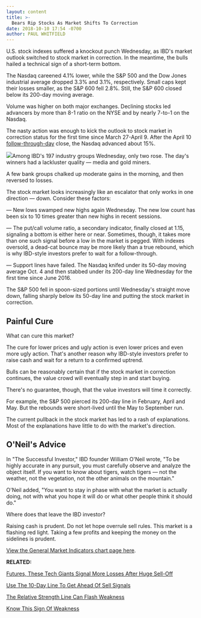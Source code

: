 ```yaml
---
layout: content
title: >-
  Bears Rip Stocks As Market Shifts To Correction
date: 2018-10-10 17:54 -0700
author: PAUL WHITFIELD
---
```






U.S. stock indexes suffered a knockout punch Wednesday, as IBD's market outlook switched to stock market in correction. In the meantime, the bulls hailed a technical sign of a short-term bottom.




The Nasdaq careened 4.1% lower, while the S&P 500 and the Dow Jones industrial average dropped 3.3% and 3.1%, respectively. Small caps kept their losses smaller, as the S&P 600 fell 2.8%. Still, the S&P 600 closed below its 200-day moving average.


Volume was higher on both major exchanges. Declining stocks led advancers by more than 8-1 ratio on the NYSE and by nearly 7-to-1 on the Nasdaq.


The nasty action was enough to kick the outlook to stock market in correction status for the first time since March 27-April 9. After the April 10 [follow-through-day](http://www.investors.com/ibd-university/market-timing/market-bottoms/) close, the Nasdaq advanced about 15%.


![](https://www.investors.com/wp-content/uploads/2018/10/MP101018-233x300.jpg)Among IBD's 197 industry groups Wednesday, only two rose. The day's winners had a lackluster quality — media and gold miners.


A few bank groups chalked up moderate gains in the morning, and then reversed to losses.


The stock market looks increasingly like an escalator that only works in one direction — down. Consider these factors:


— New lows swamped new highs again Wednesday. The new low count has been six to 10 times greater than new highs in recent sessions.


— The put/call volume ratio, a secondary indicator, finally closed at 1.15, signaling a bottom is either here or near. Sometimes, though, it takes more than one such signal before a low in the market is pegged. With indexes oversold, a dead-cat bounce may be more likely than a true rebound, which is why IBD-style investors prefer to wait for a follow-through.


— Support lines have failed. The Nasdaq knifed under its 50-day moving average Oct. 4 and then stabbed under its 200-day line Wednesday for the first time since June 2016.


The S&P 500 fell in spoon-sized portions until Wednesday's straight move down, falling sharply below its 50-day line and putting the stock market in correction.


Painful Cure
------------


What can cure this market?


The cure for lower prices and ugly action is even lower prices and even more ugly action. That's another reason why IBD-style investors prefer to raise cash and wait for a return to a confirmed uptrend.


Bulls can be reasonably certain that if the stock market in correction continues, the value crowd will eventually step in and start buying.


There's no guarantee, though, that the value investors will time it correctly.


For example, the S&P 500 pierced its 200-day line in February, April and May. But the rebounds were short-lived until the May to September run.


The current pullback in the stock market has led to a rash of explanations. Most of the explanations have little to do with the market's direction.


O'Neil's Advice
---------------


In "The Successful Investor," IBD founder William O'Neil wrote, "To be highly accurate in any pursuit, you must carefully observe and analyze the object itself. If you want to know about tigers, watch tigers — not the weather, not the vegetation, not the other animals on the mountain."


O'Neil added, "You want to stay in phase with what the market is actually doing, not with what you hope it will do or what other people think it should do."


Where does that leave the IBD investor?


Raising cash is prudent. Do not let hope overrule sell rules. This market is a flashing red light. Taking a few profits and keeping the money on the sidelines is prudent.


[View the General Market Indicators chart page here](https://www.investors.com/wp-content/uploads/2018/10/IBD1010152625GMI.pdf).


**RELATED:**


[Futures, These Tech Giants Signal More Losses After Huge Sell-Off](https://www.investors.com/market-trend/stock-market-today/dow-jones-futures-apple-square-amd-nvidia-amazon/)


[Use The 10-Day Line To Get Ahead Of Sell Signals](https://www.investors.com/how-to-invest/investors-corner/use-the-10-day-moving-average-to-get-ahead-of-sell-signals/)


[The Relative Strength Line Can Flash Weakness](https://www.investors.com/how-to-invest/investors-corner/when-to-sell-rs-line-gives-clues-about-a-stocks-weakening-health/)


[Know This Sign Of Weakness](https://www.investors.com/how-to-invest/investors-corner/know-this-sell-signal-weak-rebound-action-after-violating-the-50-day-line/)




